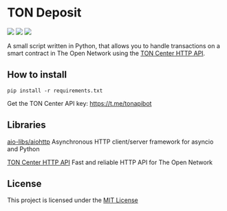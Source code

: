 # TON Deposit

[![](https://img.shields.io/badge/Python-4584b6?&style=for-the-badge&logo=python&logoColor=white)]()
[![](https://img.shields.io/badge/TON-0098EA?&style=for-the-badge&logo=ton&logoColor=white)]()
[![](https://img.shields.io/badge/MIT%20License-98C610?&style=for-the-badge&logoColor=white)]()

A small script written in Python, that allows you to handle transactions on a smart contract in The Open Network
using the [TON Center HTTP API](https://toncenter.com/).

## How to install

```shell
pip install -r requirements.txt
```

Get the TON Center API key: https://t.me/tonapibot

## Libraries

[aio-libs/aiohttp](https://github.com/valyala/fasthttp) Asynchronous HTTP client/server framework for asyncio and Python

[TON Center HTTP API](https://toncenter.com/) Fast and reliable HTTP API for The Open Network

## License

This project is licensed under the [MIT License](https://opensource.org/licenses/MIT)
